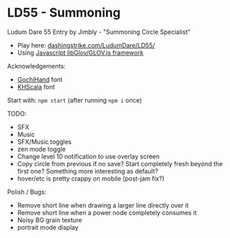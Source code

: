 LD55 - Summoning
============================

Ludum Dare 55 Entry by Jimbly - "Summoning Circle Specialist"

* Play here: [dashingstrike.com/LudumDare/LD55/](http://www.dashingstrike.com/LudumDare/LD55/)
* Using [Javascript libGlov/GLOV.js framework](https://github.com/Jimbly/glovjs)

Acknowledgements:
* [GochiHand](https://fonts.google.com/specimen/Gochi+Hand) font
* [KHScala](https://www.dafont.com/khscala.font) font

Start with: `npm start` (after running `npm i` once)

TODO:
* SFX
* Music
* SFX/Music toggles
* zen mode toggle
* Change level 10 notification to use overlay screen
* Copy circle from previous if no save?  Start completely fresh beyond the first one?  Something more interesting as default?
* hover/etc is pretty crappy on mobile (post-jam fix?)

Polish / Bugs:
* Remove short line when drawing a larger line directly over it
* Remove short line when a power node completely consumes it
* Noisy BG grain texture
* portrait mode display
